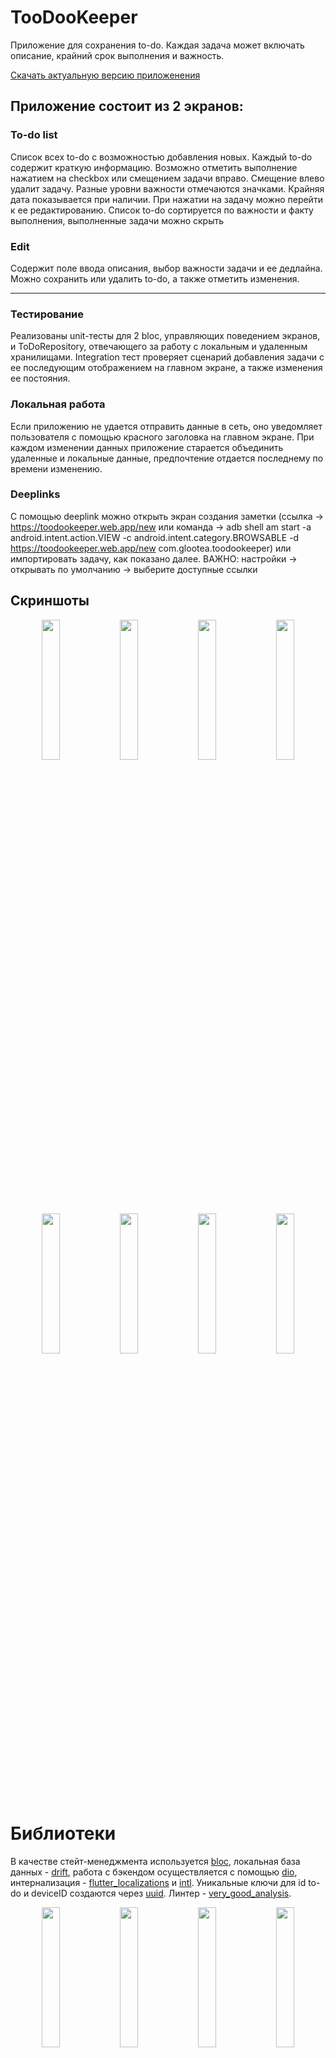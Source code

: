 # TooDooKeeper
Приложение для сохранения to-do. Каждая задача может включать описание, крайний срок выполнения и важность.

[Скачать актуальную версию приложенения](https://disk.yandex.ru/d/dC19bKlyPLOG5Q)
## Приложение состоит из 2 экранов:
### To-do list
Список всех to-do с возможностью добавления новых. Каждый to-do содержит краткую информацию. Возможно отметить выполнение нажатием на checkbox или смещением задачи вправо. Смещение влево удалит задачу. Разные уровни важности отмечаются значками. Крайняя дата показывается при наличии. При нажатии на задачу можно перейти к ее редактированию. Список to-do сортируется по важности и факту выполнения, выполненные задачи можно скрыть
### Edit
Содержит поле ввода описания, выбор важности задачи и ее дедлайна. Можно сохранить или удалить to-do, а также отметить изменения.

---
### Тестирование
Реализованы unit-тесты для 2 bloc, управляющих поведением экранов, и ToDoRepository, отвечающего за работу с локальным и удаленным хранилищами. Integration тест проверяет сценарий добавления задачи с ее последующим отображением на главном экране, а также изменения ее постояния.
### Локальная работа
Если приложению не удается отправить данные в сеть, оно уведомляет пользователя с помощью красного заголовка на главном экране. При каждом изменении данных приложение старается объединить удаленные и локальные данные, предпочтение отдается последнему по времени изменению.
### Deeplinks 
С помощью deeplink можно открыть экран создания заметки (ссылка -> https://toodookeeper.web.app/new или команда -> adb shell am start -a android.intent.action.VIEW -c android.intent.category.BROWSABLE -d https://toodookeeper.web.app/new com.glootea.toodookeeper) или импортировать задачу, как показано далее. ВАЖНО: настройки -> открывать по умолчанию -> выберите доступные ссылки 
## Скриншоты
<p align="middle">
  <img src="https://drive.google.com/uc?export=view&id=1wY71XHbRueFAVCm2K1D9DIFJwfP6v3uE" width="24%" />
  <img src="https://drive.google.com/uc?export=view&id=1wC1g6NGjFBkq-Thou-aR-P8JwlBu1Ikn" width="24%" />
  <img src="https://drive.google.com/uc?export=view&id=1wKp4iEO__03SP9mFr2NRRAEII8gEQwCO" width="24%" />
  <img src="https://drive.google.com/uc?export=view&id=1wGIIrYZ-210_KkmOr3kCi9u9qQ08uByp" width="24%" />
</p>
<p align="middle">

  <img src="https://drive.google.com/uc?export=view&id=1XeMCnd7hd7teW9KCkR8XbKPVx9lSR-FU" width="24%" />
  <img src="https://drive.google.com/uc?export=view&id=16FHGB6nV2r39DZm601Gyj-a3AU2BkAgF" width="24%" />
  <img src="https://drive.google.com/uc?export=view&id=1chJwp8OHlwCwQ0C_6xng4Btmoulkvt-e" width="24%" />
  <img src="https://drive.google.com/uc?export=view&id=12q1gnMUoRyFse_E_9e8AWFObv0oI5jpO" width="24%" />
</p>

# Библиотеки
В качестве стейт-менеджмента используется [bloc](https://pub.dev/packages/flutter_bloc), локальная база данных - [drift](https://pub.dev/packages/drift), работа с бэкендом осуществляется с помощью [dio](https://pub.dev/packages/dio), интернализация - [flutter_localizations](https://api.flutter.dev/flutter/flutter_localizations/flutter_localizations-library.html) и [intl](https://pub.dev/packages/intl). Уникальные ключи для id to-do и deviceID создаются через [uuid](https://pub.dev/packages/uuid). Линтер - [very_good_analysis](https://pub.dev/packages/very_good_analysis).
<p align="middle">
  <img src="https://drive.google.com/uc?export=view&id=1SkhO-lwbi1GFurndsEaJ6M54xTqO_lt3" width="24%" />
  <img src="https://drive.google.com/uc?export=view&id=1-SdnkRJFtRAQ677J9uGmjiglmXBxON2W" width="24%" />
  <img src="https://drive.google.com/uc?export=view&id=1uXCfI2woOEUwhpfIxZC-qNZzF7DU9Pjd" width="24%" />
  <img src="https://drive.google.com/uc?export=view&id=1Gn6vxcsLkoGSGjYVn-cSxGMVqQ_zKWrY" width="24%" />
</p>

## Прочее
Само приложение поддерживает edge-to-edge, корректно обрабатывая различные способы навигации. Иконка приложения адаптируется под material you. Debug и release сборки разделены, что облегчает пользование и тестирование.
<p align="middle">
  <img src="https://drive.google.com/uc?export=view&id=1kwvhxBl-MzXAgj7o8qdqR5mmthfZUvU4" width="32%" />
  <img src="https://drive.google.com/uc?export=view&id=1kr6m2PLQYP7NbQ5chIzYzSih4Llb4Hyn" width="32%" />
  <img src="https://drive.google.com/uc?export=view&id=1kgkwOMpDS6NVQVdA83rJMlmdquuQhYn1" width="32%" />
</p>

### Yandex LoginSDK
Получение токенов, необходимых для взаимодействия с бэкендом, с последующим сохранением в [flutter_secure_storage](https://pub.dev/packages/flutter_secure_storage)

### Поделиться по ссылке
[Видео](https://drive.google.com/file/d/1oUf2CsXi2GpA8HbKefmwbAN3MM9_CS_6/preview)

После создания задачи можно нажать кнопку поделиться (пока только на android) или скопировать ссылку, которая проходит через сервис сокращения (spoo.me). Когда получатель откроет ссылку, он попадет на экран редактирования с полностью заполненной задачей, которую можно изменить и сохранить. Для этого в настройках необходимо разрешить приложению открывать ссылки.

### Предиктивый жест назад (только на android >= 14)
